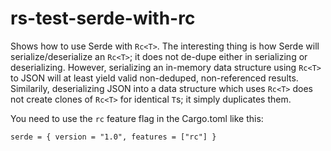 # rs-test-serde-with-rc

Shows how to use Serde with `Rc<T>`. The interesting thing is how Serde will serialize/deserialize an `Rc<T>`; it does not de-dupe either in serializing or deserializing. However, serializing an in-memory data structure using `Rc<T>` to JSON will at least yield valid non-deduped, non-referenced results. Similarily, deserializing JSON into a data structure which uses `Rc<T>` does not create clones of `Rc<T>` for identical `T`s; it simply duplicates them.

You need to use the `rc` feature flag in the Cargo.toml like this:
```
serde = { version = "1.0", features = ["rc"] }
```

